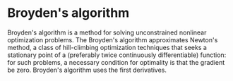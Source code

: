 Broyden's algorithm
========================

Broyden's algorithm is a method for solving unconstrained nonlinear optimization problems. The Broyden's algorithm approximates Newton's method, a class of hill-climbing optimization techniques that seeks a stationary point of a (preferably twice continuously differentiable) function: for such problems, a necessary condition for optimality is that the gradient be zero. Broyden's algorithm uses the first derivatives.
